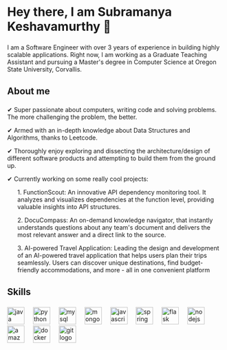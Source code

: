 <h1 align="left">Hey there, I am Subramanya Keshavamurthy 👋</h1>

###

<p align="left">I am a Software Engineer with over 3 years of experience in building highly scalable applications. Right now, I am working as a Graduate Teaching Assistant and pursuing a Master's degree in Computer Science at Oregon State University, Corvallis.</p>

###

<h2 align="left">About me</h2>

###

<div align="left"><p>✔︎ Super passionate about computers, writing code and solving problems. The more challenging the problem, the better.</p> <p>✔︎ Armed with an in-depth knowledge about Data Structures and Algorithms, thanks to Leetcode.</p> <p>✔︎ Thoroughly enjoy exploring and dissecting the architecture/design of different software products and attempting to build them from the ground up.</p> <p>✔︎ Currently working on some really cool projects:<ul>1. FunctionScout: An innovative API dependency monitoring tool. It analyzes and visualizes dependencies at the function level, providing valuable insights into API structures.</ul> <ul>2. DocuCompass: An on-demand knowledge navigator, that instantly understands questions about any team's document and delivers the most relevant answer and a direct link to the source.</ul> <ul>3. AI-powered Travel Application: Leading the design and development of an AI-powered travel application that helps users plan their trips seamlessly. Users can discover unique destinations, find budget-friendly accommodations, and more - all in one convenient platform</ul> </p></div>

###

<h2 align="left">Skills</h2>

###

<div align="left">
  <img src="https://cdn.jsdelivr.net/gh/devicons/devicon/icons/java/java-original.svg" height="40" alt="java logo"  />
  <img width="12" />
  <img src="https://cdn.jsdelivr.net/gh/devicons/devicon/icons/python/python-original.svg" height="40" alt="python logo"  />
  <img width="12" />
  <img src="https://cdn.jsdelivr.net/gh/devicons/devicon/icons/mysql/mysql-original.svg" height="40" alt="mysql logo"  />
  <img width="12" />
  <img src="https://cdn.jsdelivr.net/gh/devicons/devicon/icons/mongodb/mongodb-original.svg" height="40" alt="mongodb logo"  />
  <img width="12" />
  <img src="https://cdn.jsdelivr.net/gh/devicons/devicon/icons/javascript/javascript-original.svg" height="40" alt="javascript logo"  />
  <img width="12" />
  <img src="https://cdn.jsdelivr.net/gh/devicons/devicon/icons/spring/spring-original.svg" height="40" alt="spring logo"  />
  <img width="12" />
  <img src="https://cdn.jsdelivr.net/gh/devicons/devicon/icons/flask/flask-original.svg" height="40" alt="flask logo"  />
  <img width="12" />
  <img src="https://cdn.jsdelivr.net/gh/devicons/devicon/icons/nodejs/nodejs-original.svg" height="40" alt="nodejs logo"  />
  <img width="12" />
  <img src="https://cdn.jsdelivr.net/gh/devicons/devicon/icons/amazonwebservices/amazonwebservices-original.svg" height="40" alt="amazonwebservices logo"  />
  <img width="12" />
  <img src="https://cdn.jsdelivr.net/gh/devicons/devicon/icons/docker/docker-original.svg" height="40" alt="docker logo"  />
  <img width="12" />
  <img src="https://cdn.jsdelivr.net/gh/devicons/devicon/icons/git/git-original.svg" height="40" alt="git logo"  />
</div>

###
